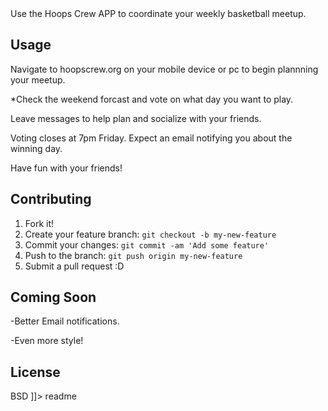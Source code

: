 <snippet>
  <content><!
#  Hoops_Crew_APP
  
Use the Hoops Crew APP to coordinate your weekly basketball meetup.

## Usage
Navigate to hoopscrew.org on your mobile device or pc to begin
plannning your meetup.

*Check the weekend forcast and vote on what day you want to play.

Leave messages to help plan and socialize with your friends.

Voting closes at 7pm Friday.  Expect an email notifying you about the winning day.

Have fun with your friends!

## Contributing
1. Fork it!
2. Create your feature branch: `git checkout -b my-new-feature`
3. Commit your changes: `git commit -am 'Add some feature'`
4. Push to the branch: `git push origin my-new-feature`
5. Submit a pull request :D

## Coming Soon

-Better Email notifications.

-Even more style!

## License
  BSD
]]></content>
  <tabTrigger>readme</tabTrigger>
</snippet>